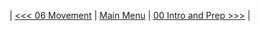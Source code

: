 | [<<< 06 Movement](https://github.com/jpbatz/microbit_tutorial_I/blob/master/06_movement/movement.ipynb) | [Main Menu](https://github.com/jpbatz/microbit_tutorial_I/blob/master/README.md) | [00 Intro and Prep >>>](https://github.com/jpbatz/microbit_tutorial_I/blob/master/00_intro_and_prep/intro_and_prep.ipynb) | 
